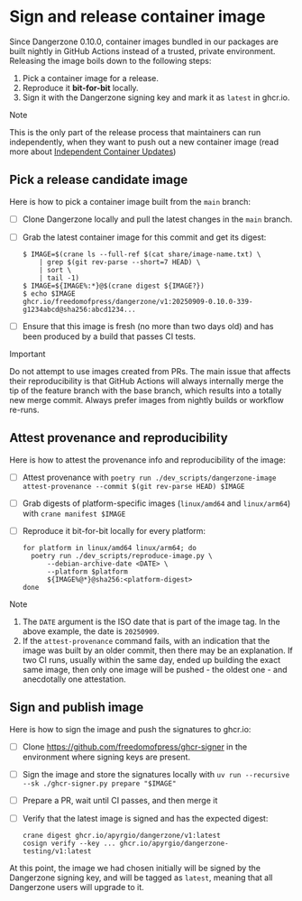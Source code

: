# Sign and release container image

Since Dangerzone 0.10.0, container images bundled in our packages are built
nightly in GitHub Actions instead of a trusted, private environment. Releasing
the image boils down to the following steps:

1. Pick a container image for a release.
2. Reproduce it **bit-for-bit** locally.
3. Sign it with the Dangerzone signing key and mark it as `latest` in ghcr.io.

> [!NOTE]
> This is the only part of the release process that maintainers can run
> independently, when they want to push out a new container image (read more
> about [Independent Container Updates](../independent-container-updates.md))

## Pick a release candidate image

Here is how to pick a container image built from the `main` branch:

- [ ] Clone Dangerzone locally and pull the latest changes in the `main` branch.
- [ ] Grab the latest container image for this commit and get its digest:

  ```
  $ IMAGE=$(crane ls --full-ref $(cat share/image-name.txt) \
      | grep $(git rev-parse --short=7 HEAD) \
      | sort \
      | tail -1)
  $ IMAGE=${IMAGE%:*}@$(crane digest ${IMAGE?})
  $ echo $IMAGE
  ghcr.io/freedomofpress/dangerzone/v1:20250909-0.10.0-339-g1234abcd@sha256:abcd1234...
  ```

- [ ] Ensure that this image is fresh (no more than two days old) and has been produced by a build that passes CI tests.

> [!IMPORTANT]
> Do not attempt to use images created from PRs. The main issue that affects
> their reproducibility is that GitHub Actions will always internally merge the
> tip of the feature branch with the base branch, which results into a totally
> new merge commit. Always prefer images from nightly builds or workflow
> re-runs.

## Attest provenance and reproducibility

Here is how to attest the provenance info and reproducibility of the image:

- [ ] Attest provenance with `poetry run ./dev_scripts/dangerzone-image attest-provenance --commit $(git rev-parse HEAD) $IMAGE`
- [ ] Grab digests of platform-specific images (`linux/amd64` and `linux/arm64`) with `crane manifest $IMAGE`
- [ ] Reproduce it bit-for-bit locally for every platform:

  ```
  for platform in linux/amd64 linux/arm64; do
    poetry run ./dev_scripts/reproduce-image.py \
        --debian-archive-date <DATE> \
        --platform $platform
        ${IMAGE%@*}@sha256:<platform-digest>
  done
  ```

> [!NOTE]
> 1. The `DATE` argument is the ISO date that is part of the image tag. In the
>    above example, the date is `20250909`.
> 2. If the `attest-provenance` command fails, with an indication that the image
>    was built by an older commit, then there may be an explanation. If two CI
>    runs, usually within the same day, ended up building the exact same image,
>    then only one image will be pushed - the oldest one - and anecdotally one
>    attestation.

## Sign and publish image

Here is how to sign the image and push the signatures to ghcr.io:

- [ ] Clone https://github.com/freedomofpress/ghcr-signer in the environment where signing keys are present.
- [ ] Sign the image and store the signatures locally with `uv run --recursive --sk ./ghcr-signer.py prepare "$IMAGE"`
- [ ] Prepare a PR, wait until CI passes, and then merge it
- [ ] Verify that the latest image is signed and has the expected digest:

  ```
  crane digest ghcr.io/apyrgio/dangerzone/v1:latest
  cosign verify --key ... ghcr.io/apyrgio/dangerzone-testing/v1:latest
  ```

At this point, the image we had chosen initially will be signed by the
Dangerzone signing key, and will be tagged as `latest`, meaning that all
Dangerzone users will upgrade to it.
